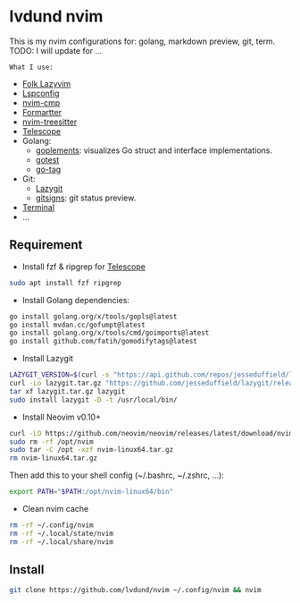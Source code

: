 # lvdund nvim

This is my nvim configurations for: golang, markdown preview, git, term.
TODO: I will update for ...

`What I use:`
- [Folk Lazyvim](https://github.com/folke/lazy.nvim)
- [Lspconfig](https://github.com/neovim/nvim-lspconfig)
- [nvim-cmp](https://github.com/hrsh7th/nvim-cmp)
- [Formartter](https://github.com/stevearc/conform.nvim)
- [nvim-treesitter](https://github.com/nvim-treesitter/nvim-treesitter)
- [Telescope](https://github.com/nvim-telescope/telescope.nvim)
- Golang:
    - [goplements](https://github.com/maxandron/goplements.nvim): visualizes Go struct and interface implementations.
    - [gotest](https://github.com/CadeMichael/gotest.nvim)
    - [go-tag](https://github.com/devkvlt/go-tags.nvim)
- Git: 
    - [Lazygit](https://github.com/kdheepak/lazygit.nvim)
    - [gitsigns](https://github.com/lewis6991/gitsigns.nvim): git status preview.
- [Terminal](https://github.com/akinsho/toggleterm.nvim)
- ...

## Requirement

- Install fzf & ripgrep for [Telescope](https://github.com/nvim-telescope/telescope.nvim)
```bash
sudo apt install fzf ripgrep
```

- Install Golang dependencies:
```bash
go install golang.org/x/tools/gopls@latest
go install mvdan.cc/gofumpt@latest
go install golang.org/x/tools/cmd/goimports@latest
go install github.com/fatih/gomodifytags@latest
```

- Install Lazygit
```bash
LAZYGIT_VERSION=$(curl -s "https://api.github.com/repos/jesseduffield/lazygit/releases/latest" | \grep -Po '"tag_name": *"v\K[^"]*')
curl -Lo lazygit.tar.gz "https://github.com/jesseduffield/lazygit/releases/download/v${LAZYGIT_VERSION}/lazygit_${LAZYGIT_VERSION}_Linux_x86_64.tar.gz"
tar xf lazygit.tar.gz lazygit
sudo install lazygit -D -t /usr/local/bin/
```

- Install Neovim v0.10+
```bash
curl -LO https://github.com/neovim/neovim/releases/latest/download/nvim-linux64.tar.gz
sudo rm -rf /opt/nvim
sudo tar -C /opt -xzf nvim-linux64.tar.gz
rm nvim-linux64.tar.gz
```

Then add this to your shell config (~/.bashrc, ~/.zshrc, ...):
```bash
export PATH="$PATH:/opt/nvim-linux64/bin"
```

- Clean nvim cache
```bash
rm -rf ~/.config/nvim
rm -rf ~/.local/state/nvim
rm -rf ~/.local/share/nvim
```

## Install

```bash
git clone https://github.com/lvdund/nvim ~/.config/nvim && nvim
```
